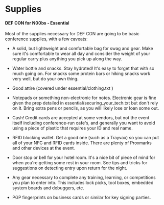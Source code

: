 # Supplies
#### DEF CON for N00bs - Essential

Most of the supplies necessary for DEF CON are going to be basic conference supplies, with a few caveats:

- A solid, but lightweight and comfortable bag for swag and gear. Make sure it's comfortable to wear all day and consider the weight of your regular carry plus anything you pick up along the way.

- Water bottle and snacks. Stay hydrated! It's easy to forget that with so much going on. For snacks some protein bars or hiking snacks work very well, but do your own thing.

- Good attire (covered under essential/clothing.txt )

- Notepads or something non-electronic for notes. Electronic gear is fine given the prep detailed in essential/securing_your_tech.txt but don't rely on it. Bring extra pens or pencils, as you will likely lose or loan some out.

- Cash! Credit cards are accepted at some vendors, but not the event itself including conference-run cafe's, and generally you want to avoid using a piece of plastic that requires your ID and real name. 

- RFID blocking wallet. Get a good one (such as a Trayvax) so you can put all of your NFC and RFID cards inside. There are plenty of Proxmarks and other devices at the event.

- Door stop or bell for your hotel room. It's a nice bit of piece of mind for when you're getting some rest in your room. See tips and tricks for suggestions on detecting entry upon return for the night.

- Any gear necessary to complete any training, learning, or competitions you plan to enter into. This includes lock picks,
tool boxes, embedded system boards and debuggers, etc.

- PGP fingerprints on business cards or similar for key signing parties.
